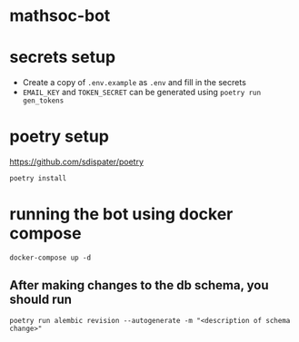 # mathsoc-bot

# secrets setup

- Create a copy of `.env.example` as `.env` and fill in the secrets
- `EMAIL_KEY` and `TOKEN_SECRET` can be generated using `poetry run gen_tokens`

# poetry setup

https://github.com/sdispater/poetry

`poetry install`

# running the bot using docker compose

`docker-compose up -d`

## After making changes to the db schema, you should run

``` shell
poetry run alembic revision --autogenerate -m "<description of schema change>"
```
